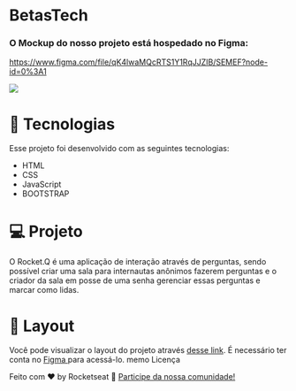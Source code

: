 # BetasTech

### O Mockup do nosso projeto está hospedado no Figma:
https://www.figma.com/file/qK4lwaMQcRTS1Y1RqJJZIB/SEMEF?node-id=0%3A1





[![](https://raw.githubusercontent.com/rocketseat-education/nlw-06-discover/main/.github/Rocket_Q.png)](https://raw.githubusercontent.com/rocketseat-education/nlw-06-discover/main/.github/Rocket_Q.png)


#   :rocket: Tecnologias

Esse projeto foi desenvolvido com as seguintes tecnologias:

-   HTML
-   CSS
-  JavaScript
-  BOOTSTRAP

#  :computer: Projeto


O Rocket.Q é uma aplicação de interação através de perguntas, sendo possível criar uma sala para internautas anônimos fazerem perguntas e o criador da sala em posse de uma senha gerenciar essas perguntas e marcar como lidas.


# :bookmark: Layout
Você pode visualizar o layout do projeto através [desse link](https://www.figma.com/file/qK4lwaMQcRTS1Y1RqJJZIB/SEMEF?node-id=0%3A1 "desse link"). É necessário ter conta no [Figma ](https://www.figma.com/ "Figma ")para acessá-lo.
memo Licença



Feito com :hearts: by Rocketseat :wave: [Participe da nossa comunidade!](https://discord.com/invite/gCRAFhc "Participe da nossa comunidade!")
